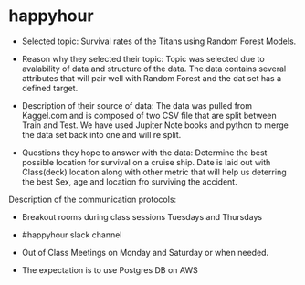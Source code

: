 # happyhour

- Selected topic: Survival rates of the Titans using Random Forest Models.

- Reason why they selected their topic: Topic was selected due to avalability of data and structure of the data. The data contains several attributes that will pair well with Random Forest and the dat set has a defined target. 


- Description of their source of data: The data was pulled from Kaggel.com  and is composed of two CSV file that are split between Train and Test. We have used Jupiter Note books and python to merge the data set back into one  and will re split. 

- Questions they hope to answer with the data: Determine the best possible location for survival on a cruise ship. Date is laid out with Class(deck) location along with other metric that will help us deterring the best Sex, age and location fro surviving the accident. 


Description of the communication protocols:

- Breakout rooms during class sessions Tuesdays and Thursdays
- #happyhour slack channel
- Out of Class Meetings on Monday and  Saturday or when needed. 


- The expectation is to use Postgres DB on AWS
